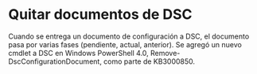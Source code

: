 # Quitar documentos de DSC

Cuando se entrega un documento de configuración a DSC, el documento pasa por varias fases (pendiente, actual, anterior). Se agregó un nuevo cmdlet a DSC en Windows PowerShell 4.0, Remove-DscConfigurationDocument, como parte de KB3000850. 



<!--HONumber=Aug16_HO3-->


